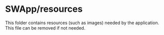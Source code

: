 # SWApp/resources

This folder contains resources (such as images) needed by the application. This file can
be removed if not needed.
